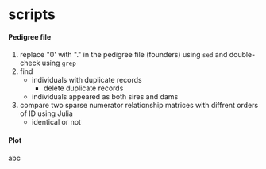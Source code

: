 # scripts

#### Pedigree file
1. replace "0' with "." in the pedigree file (founders) using `sed` and double-check using `grep` 
2. find 
    * individuals with duplicate records
      * delete duplicate records
    * individuals appeared as both sires and dams
3. compare two sparse numerator relationship matrices with diffrent orders of ID using Julia
    * identical or not
    
#### Plot
 abc
